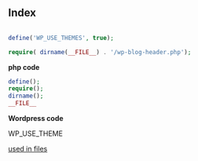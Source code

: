 ## Index

```php

define('WP_USE_THEMES', true);

require( dirname(__FILE__) . '/wp-blog-header.php');

```
**php code**

```php
define();
require();
dirname();
__FILE__

```
**Wordpress code**

WP_USE_THEME

[used in files](https://github.com/WordPress/WordPress/search?utf8=%E2%9C%93&q=WP_USE_THEMES&type=)
